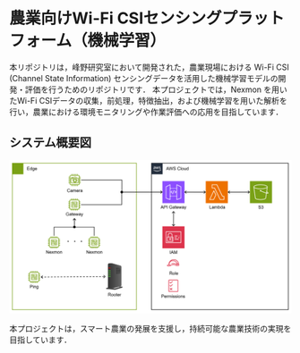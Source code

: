 # 農業向けWi-Fi CSIセンシングプラットフォーム（機械学習）

本リポジトリは，峰野研究室において開発された，農業現場における Wi-Fi CSI (Channel State Information) センシングデータを活用した機械学習モデルの開発・評価を行うためのリポジトリです．
本プロジェクトでは，Nexmon を用いたWi-Fi CSIデータの収集，前処理，特徴抽出，および機械学習を用いた解析を行い，農業における環境モニタリングや作業評価への応用を目指しています．

## システム概要図

![alt text](material/__PNG__/システム概要図.png)

本プロジェクトは，スマート農業の発展を支援し，持続可能な農業技術の実現を目指しています．